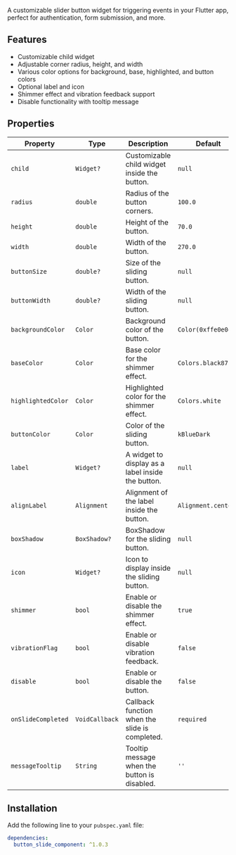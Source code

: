 A customizable slider button widget for triggering events in your Flutter app, perfect for authentication, form submission, and more.

## Features

- Customizable child widget
- Adjustable corner radius, height, and width
- Various color options for background, base, highlighted, and button colors
- Optional label and icon
- Shimmer effect and vibration feedback support
- Disable functionality with tooltip message

## Properties

| Property           | Type           | Description                                                            | Default                |
|--------------------|----------------|------------------------------------------------------------------------|------------------------|
| `child`            | `Widget?`      | Customizable child widget inside the button.                           | `null`                 |
| `radius`           | `double`       | Radius of the button corners.                                          | `100.0`                |
| `height`           | `double`       | Height of the button.                                                  | `70.0`                 |
| `width`            | `double`       | Width of the button.                                                   | `270.0`                |
| `buttonSize`       | `double?`      | Size of the sliding button.                                            | `null`                 |
| `buttonWidth`      | `double?`      | Width of the sliding button.                                           | `null`                 |
| `backgroundColor`  | `Color`        | Background color of the button.                                        | `Color(0xffe0e0e0)`    |
| `baseColor`        | `Color`        | Base color for the shimmer effect.                                     | `Colors.black87`       |
| `highlightedColor` | `Color`        | Highlighted color for the shimmer effect.                              | `Colors.white`         |
| `buttonColor`      | `Color`        | Color of the sliding button.                                           | `kBlueDark`            |
| `label`            | `Widget?`      | A widget to display as a label inside the button.                      | `null`                 |
| `alignLabel`       | `Alignment`    | Alignment of the label inside the button.                              | `Alignment.center`     |
| `boxShadow`        | `BoxShadow?`   | BoxShadow for the sliding button.                                      | `null`                 |
| `icon`             | `Widget?`      | Icon to display inside the sliding button.                             | `null`                 |
| `shimmer`          | `bool`         | Enable or disable the shimmer effect.                                  | `true`                 |
| `vibrationFlag`    | `bool`         | Enable or disable vibration feedback.                                  | `false`                |
| `disable`          | `bool`         | Enable or disable the button.                                          | `false`                |
| `onSlideCompleted` | `VoidCallback` | Callback function when the slide is completed.                         | `required`             |
| `messageTooltip`   | `String`       | Tooltip message when the button is disabled.                           | `''`                   |

## Installation

Add the following line to your `pubspec.yaml` file:

```yaml
dependencies:
  button_slide_component: ^1.0.3    

